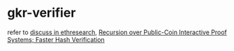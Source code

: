 # gkr-verifier
refer to [discuss in ethresearch](https://ethresear.ch/t/using-gkr-inside-a-snark-to-reduce-the-cost-of-hash-verification-down-to-3-constraints/7550), [Recursion over Public-Coin Interactive Proof Systems; Faster Hash Verification](https://eprint.iacr.org/2022/1072.pdf)
